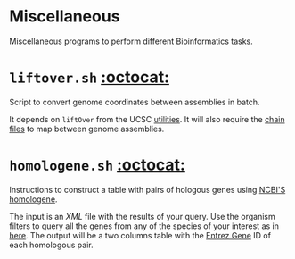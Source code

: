 Miscellaneous
=============

Miscellaneous programs to perform different Bioinformatics tasks.


# `liftover.sh` [:octocat:](https://github.com/mscastillo/Miscellaneous/blob/master/liftover.sh)

Script to convert genome coordinates between assemblies in batch.

It depends on `liftOver` from the UCSC [utilities](http://hgdownload.soe.ucsc.edu/admin/exe/). It  will also require the [chain files](http://hgdownload.cse.ucsc.edu/downloads.html) to map between genome assemblies.


# `homologene.sh` [:octocat:](https://github.com/mscastillo/Miscellaneous/blob/master/homologene.sh)

Instructions to construct a table with pairs of hologous genes using [NCBI'S homologene](http://www.ncbi.nlm.nih.gov/homologene).

The input is an *XML* file with the results of your query. Use the organism filters to query all the genes from any of the species of your interest as in [here](http://www.ncbi.nlm.nih.gov/homologene/?term=(%22Mus+musculus%22%5BOrganism%5D+OR+%22Homo+sapiens%22%5BOrganism%5D)). The output will be a two columns table with the [Entrez Gene](http://www.ncbi.nlm.nih.gov/pmc/articles/PMC3013746/) ID of each homologous pair.
